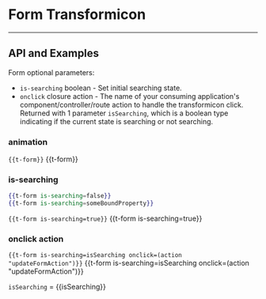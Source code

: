 # Form Transformicon
---
## API and Examples
Form optional parameters:
  * `is-searching` boolean - Set initial searching state.
  * `onclick` closure action - The name of your consuming application's component/controller/route action to handle the transformicon click. Returned with 1 parameter `isSearching`, which is a boolean type indicating if the current state is searching or not searching.

### animation
`{{t-form}}` {{t-form}}

### is-searching
```handlebars
{{t-form is-searching=false}}
{{t-form is-searching=someBoundProperty}}
```
`{{t-form is-searching=true}}` {{t-form is-searching=true}}

### onclick action
`{{t-form is-searching=isSearching onclick=(action "updateFormAction")}}` {{t-form is-searching=isSearching onclick=(action "updateFormAction")}}

`isSearching` = {{isSearching}}
